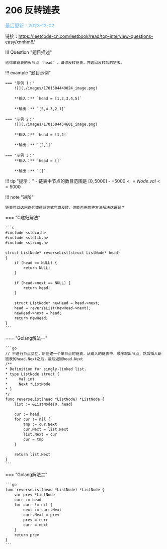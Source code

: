 # 206 反转链表

<span style="color:rgb(100,180,246);font-size:11pt">最后更新：2023-12-02</span>

链接：https://leetcode-cn.com/leetbook/read/top-interview-questions-easy/xnnhm6/

!!! Question "题目描述"

    给你单链表的头节点 `head` ，请你反转链表，并返回反转后的链表。

!!! example "题目示例"

    === "示例 1："
        ![](./images/1701504449024_image.png)

        **输入：** `head = [1,2,3,4,5]`

        **输出：** `[5,4,3,2,1]`

    === "示例 2："
        ![](./images/1701504454601_image.png)

        **输入：** `head = [1,2]`

        **输出：** `[2,1]`

    === "示例 3："
        **输入：** `head = []`

        **输出：** `[]`

!!! tip "提示："
    - 链表中节点的数目范围是 $[0, 5000]$
    - $-5000 <= Node.val <= 5000$

!!! note "进阶"

    链表可以选用迭代或递归方式完成反转。你能否用两种方法解决这道题？

=== "C递归解法"

    ```c
    #include <stdio.h>
    #include <stdlib.h>
    #include <string.h>

    struct ListNode* reverseList(struct ListNode* head)
    {
        if (head == NULL) {
            return NULL;
        }

        if (head->next == NULL) {
            return head;
        }

        struct ListNode* newHead = head->next;
        head = reverseList(newHead->next);
        newHead->next = head;
        return newHead;
    }
    ```

=== "Golang解法一"

    ```go
    // 不进行节点交互，新创建一个单节点的链表，从输入的链表中，顺序取出节点，然后插入新链表的head.Next之后，最后返回head.Next
    /**
    * Definition for singly-linked list.
    * type ListNode struct {
    *     Val int
    *     Next *ListNode
    * }
    */
    func reverseList(head *ListNode) *ListNode {
        list := &ListNode{0, head}

        cur := head
        for cur != nil {
            tmp := cur.Next
            cur.Next = list.Next
            list.Next = cur
            cur = tmp
        }

        return list.Next
    }
    ```

=== "Golang解法二"

    ```go
    func reverseList(head *ListNode) *ListNode {
        var prev *ListNode
        curr := head
        for curr != nil {
            next := curr.Next
            curr.Next = prev
            prev = curr
            curr = next
        }
        return prev
    }
    ```